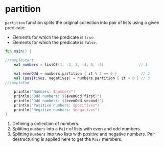# partition

`partition` function splits the original collection into pair of lists using a given predicate:
 * Elements for which the predicate is `true`.
 * Elements for which the predicate is `false`.

<div class="language-kotlin" theme="idea" data-min-compiler-version="1.3">

```kotlin
fun main() {

//sampleStart
    val numbers = listOf(1, -2, 3, -4, 5, -6)                // 1
    
    val evenOdd = numbers.partition { it % 2 == 0 }           // 2
    val (positives, negatives) = numbers.partition { it > 0 } // 3
//sampleEnd

    println("Numbers: $numbers")
    println("Odd numbers: ${evenOdd.first}")
    println("Odd numbers: ${evenOdd.second}")
    println("Positive numbers: $positives")
    println("Negative numbers: $negatives")
}

```

</div>

1. Defining a collection of numbers.
2. Splitting `numbers` into a `Pair` of lists with even and odd numbers.
3. Splitting `numbers` into two lists with positive and negative numbers. Pair destructuring is applied here to get the `Pair` members.

